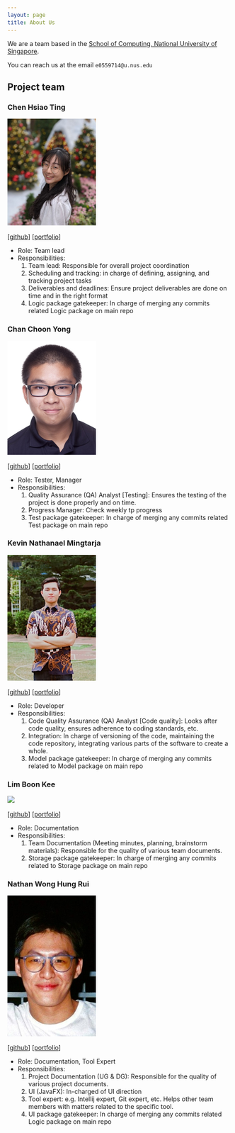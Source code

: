 ```yaml
---
layout: page
title: About Us
---
```


We are a team based in the [School of Computing, National University of Singapore](http://www.comp.nus.edu.sg).

You can reach us at the email `e0559714@u.nus.edu`

## Project team

### Chen Hsiao Ting

<img src="images/team/HsiaoTing.jpg" width="200px">


[[github](https://github.com/hsiaotingluv)]
[[portfolio](team/chenhsiaoting.md)]

* Role: Team lead
* Responsibilities: 
  1. Team lead: Responsible for overall project coordination 
  2. Scheduling and tracking: in charge of defining, assigning, and tracking project tasks 
  3. Deliverables and deadlines: Ensure project deliverables are done on time and in the right format 
  4. Logic package gatekeeper: In charge of merging any commits related Logic package on main repo


### Chan Choon Yong

<img src="images/team/ChoonYong.jpg" width="200px">

[[github](https://github.com/choonyongchan)]
[[portfolio](team/chanchoonyong.md)]

* Role: Tester, Manager
* Responsibilities:
  1. Quality Assurance (QA) Analyst [Testing]: Ensures the testing of the project is done properly and on time.
  2. Progress Manager: Check weekly tp progress
  3. Test package gatekeeper: In charge of merging any commits related Test package on main repo



### Kevin Nathanael Mingtarja

<img src="images/team/Kevin.jpeg" width="200px">

[[github](https://github.com/kevinmingtarja)] 
[[portfolio](team/kevinnathanaelmingtarja.md)]

* Role: Developer
* Responsibilities:
  1. Code Quality Assurance (QA) Analyst [Code quality]: Looks after code quality, ensures adherence to coding standards, etc.
  2. Integration: In charge of versioning of the code, maintaining the code repository, integrating various parts of the software to create a whole.
  3. Model package gatekeeper: In charge of merging any commits related to Model package on main repo



### Lim Boon Kee

<img src="images/team/BoonKee.jpg" width="200px">

[[github](https://github.com/bklimey)]
[[portfolio](team/limboonkee.md)]

* Role: Documentation
* Responsibilities:
  1. Team Documentation (Meeting minutes, planning, brainstorm materials): Responsible for the quality of various team documents.
  2. Storage package gatekeeper: In charge of merging any commits related to Storage package on main repo


### Nathan Wong Hung Rui

<img src="images/team/Nathan.jpg" width="200px">

[[github](https://github.com/e0543978)]
[[portfolio](team/nathanwonghungrui.md)]

* Role: Documentation, Tool Expert
* Responsibilities: 
  1. Project Documentation (UG & DG): Responsible for the quality of various project documents. 
  2. UI (JavaFX): In-charged of UI direction
  3. Tool expert: e.g. Intellij expert, Git expert, etc. Helps other team members with matters related to the specific tool.
  4. UI package gatekeeper: In charge of merging any commits related Logic package on main repo
